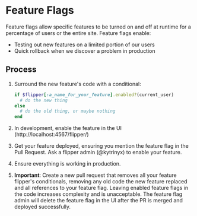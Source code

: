 Feature Flags
=============

Feature flags allow specific features to be turned on and off at runtime for a
percentage of users or the entire site. Feature flags enable:

- Testing out new features on a limited portion of our users
- Quick rollback when we discover a problem in production

Process
-------

1. Surround the new feature's code with a conditional:

    ```ruby
    if $flipper[:a_name_for_your_feature].enabled?(current_user)
      # do the new thing
    else
      # do the old thing, or maybe nothing
    end
    ```

2. In development, enable the feature in the UI (http://localhost:4567/flipper/)
3. Get your feature deployed, ensuring you mention the feature flag in the Pull
   Request. Ask a flipper admin (@kytrinyx) to enable your feature.
4. Ensure everything is working in production.
5. **Important**: Create a new pull request that removes all your feature flipper's
   conditionals, removing any old code the new feature replaced and all references to
   your feature flag. Leaving enabled feature flags in the code increases complexity
   and is unacceptable. The feature flag admin will delete the feature flag in the UI
   after the PR is merged and deployed successfully.
